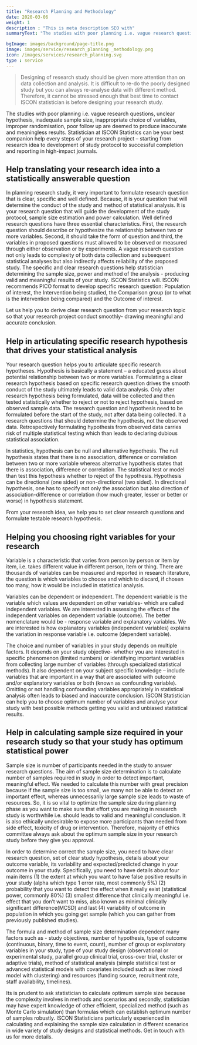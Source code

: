 ```yaml
---
title: "Research Planning and Methodology"
date: 2020-03-06
weight: 1
description : "This is meta description SEO with"
summaryText: "The studies with poor planning i.e. vague research questions, unclear hypothesis, inadequate sample size, inappropriate choice of variables, improper randomisation, poor follow up are deemed to produce inaccurate and meaningless results. Statistician at ISCON Statistics can be your best companion help every steps of your research project – starting from research idea to development of study protocol to successful completion and reporting in high-impact journals"

bgImage: images/background/page-title.png
image: images/service/research_planning _methodology.png
icon: /images/services/research_planning.svg
type : service
---
```


> Designing of research study should be given more attention than on data collection and analysis. It is difficult to re-do the poorly designed study but you can always re-analyse data with different method. Therefore, it cannot be stressed enough that best time to contact ISCON statistician is before designing your research study.

The studies with poor planning i.e. vague research questions, unclear hypothesis, inadequate sample size, inappropriate choice of variables, improper randomisation, poor follow up are deemed to produce inaccurate and meaningless results. Statistician at ISCON Statistics can be your best companion help every steps of your research project – starting from research idea to development of study protocol to successful completion and reporting in high-impact journals.

## Help translating your research idea into a statistically answerable question

In planning research study, it very important to formulate research question that is clear, specific and well defined. Because, it is your question that will determine the conduct of the study and method of statistical analysis. It is your research question that will guide the development of the study protocol, sample size estimation and power calculation. Well defined research questions have three essential characteristics. First, the research question should describe or hypothesize the relationship between two or more variables. Second, it should take the form of question and third, the variables in proposed questions must allowed to be observed or measured through either observation or by experiments.   A vague research question not only leads to complexity of both data collection and subsequent statistical analyses but also indirectly affects reliability of the proposed study.  The specific and clear research questions help statistician determining the sample size, power and method of the analysis - producing valid and meaningful results of your study. ISCON Statistics will. ISCON recommends PICO format to develop specific research question: Population of interest, the Intervention being studied, the Comparison group (or to what is the intervention being compared) and the Outcome of interest. 

Let us help you to derive clear research question from your research topic so that your research project conduct smoothly- drawing meaningful and accurate conclusion. 

## Help in articulating specific research hypothesis that drives your statistical analysis

Your research question helps you to articulate specific research hypotheses. Hypothesis is basically a statement – a educated guess about potential relationship between two or more variables. Formulating a clear research hypothesis based on specific research question drives the smooth conduct of the study ultimately leads to valid data analysis. Only after research hypothesis being formulated, data will be collected and then tested statistically whether to reject or not to reject hypothesis, based on observed sample data. The research question and hypothesis need to be formulated before the start of the study, not after data being collected. It a research questions that should determine the hypothesis, not the observed data.  Retrospectively formulating hypothesis from observed data carries risk of multiple statistical testing which than leads to declaring dubious statistical association. 

In statistics, hypothesis can be null and alternative hypothesis.  The null hypothesis states that there is no association, difference or correlation between two or more variable whereas alternative hypothesis states that there is association, difference or correlation. The statistical test or model than test this hypothesis whether to reject of the hypothesis. Hypothesis can be directional (one sided) or non-directional (two sided). In directional hypothesis, one has to specify not only the association but also direction of association-difference or correlation (how much greater, lesser or better or worse) in hypothesis statement. 

From your research idea, we help you to set clear research questions and formulate testable research hypothesis. 

## Helping you choosing right variables for your research

Variable is a characteristic that varies from person by person or item by item, i.e.  takes different value in different person, item or thing. There are thousands of variables can be measured and reported in research literature, the question is which variables to choose and which to discard, if chosen too many, how it would be included in statistical analysis. 

Variables can be dependent or independent. The dependent variable is the variable which values are dependent on other variables- which are called independent variables.  We are interested in assessing the effects of the independent variables on dependent variable (outcome). The better nomenclature would be - response variable and explanatory variables. We are interested is how explanatory variables (independent variables) explains the variation in response variable i.e. outcome (dependent variable). 

The choice and number of variables in your study depends on multiple factors. It depends on your study objective- whether you are interested in specific phenomenon (limited numbers) or identifying important variables from collecting large number of variables (through specialized statistical methods). It also dependent on your subject specific knowledge – include variables that are important in a way that are associated with outcome and/or explanatory variables or both (known as confounding variable). Omitting or not handling confounding variables appropriately in statistical analysis often leads to biased and inaccurate conclusion. ISCON Statistician can help you to choose optimum number of variables and analyse your study with best possible methods getting you valid and unbiased statistical results.

## Help in calculating sample size required in your research study so that your study has optimum statistical power

Sample size is number of participants needed in the study to answer research questions. The aim of sample size determination is to calculate number of samples required in study in order to detect important, meaningful effect. We needed to calculate this number with great precision because if the sample size is too small, we many not be able to detect an important effect, whereas unnecessarily large sample size leads to waste of resources. So, it is so vital to optimize the sample size during planning phase as you want to make sure that effort you are making in research study is worthwhile i.e. should leads to valid and meaningful conclusion. It is also ethically undesirable to expose more participants than needed from side effect, toxicity of drug or intervention. Therefore, majority of ethics committee always ask about the optimum sample size in your research study before they give you approval.


In order to determine correct the sample size, you need to have clear research question, set of clear study hypothesis, details about your outcome variable, its variability and expected/predicted change in your outcome in your study. Specifically, you need to have details about four main items (1) the extent at which you want to have false positive results in your study (alpha which type 1 error rate, most commonly 5%) (2) probability that you want to detect the effect when it really exist (statistical power, commonly 80%) (3) smallest difference that clinically meaningful  i.e. effect that you don’t want to miss, also known as minimal clinically significant difference(MCSD) and last (4) variability of outcome in population in which you going get sample (which you can gather from previously published studies).

The formula and method of sample size determination dependent many factors such as - study objectives, number of hypothesis, type of outcome (continuous, binary, time to event, count), number of group or explanatory variables in your study, type of your study design (observational or experimental study, parallel group clinical trial, cross-over trial, cluster or adaptive trials), method of statistical analysis (simple statistical test or advanced statistical models with covariates included such as liner mixed model with clustering) and resources (funding source, recruitment rate, staff availability, timelines).

Its is prudent to ask statistician to calculate optimum sample size because the complexity involves in methods and scenarios and secondly, statistician may have expert knowledge of other efficient, specialized method (such as Monte Carlo simulation) than formulas which can establish optimum number of samples robustly. ISCON Statisticians particularly experienced in calculating and explaining the sample size calculation in different scenarios in wide variety of study designs and statistical methods. Get in touch with us for more details.

